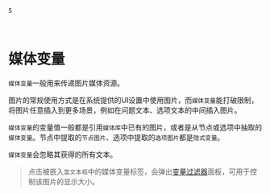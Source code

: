 ```index
5
```
```tag

```
```summary

```
# 媒体变量

`媒体变量`一般用来传递图片媒体资源。

图片的常规使用方式是在系统提供的UI设置中使用图片，而`媒体变量`能打破限制，将图片任意插入到更多场景，例如在问题文本、选项文本的中间插入图片。

`媒体变量`的变量值一般都是引用`媒体库`中已有的图片，或者是从节点或选项中抽取的`媒体变量`。节点中提取的`节点图片`、选项中提取的`选项图片`都是`隐式变量`。

`媒体变量`会忽略其获得的所有文本。

> 点击被嵌入`富文本框`中的媒体变量标签，会弹出[变量过滤器](./11varibleFilter.md#媒体尺寸)面板，可用于控制该图片的显示大小。
